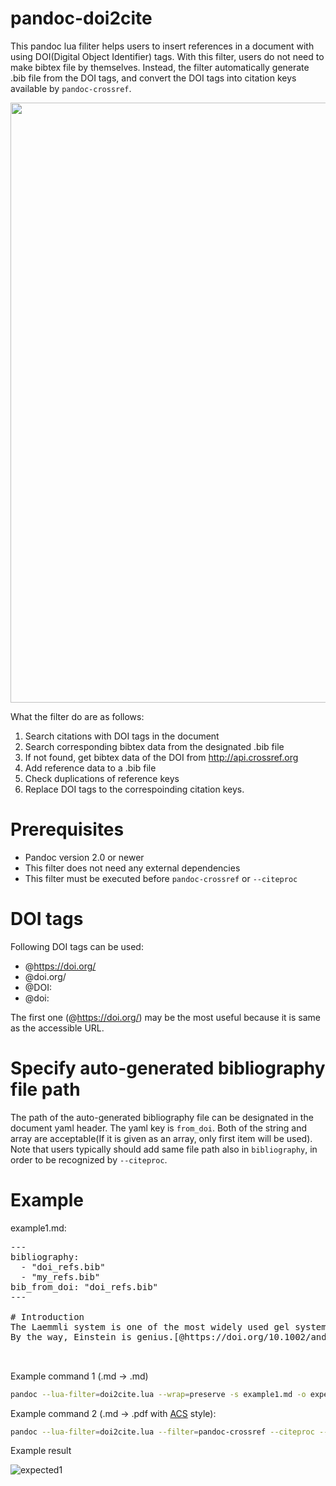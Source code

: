 # pandoc-doi2cite
This pandoc lua filiter helps users to insert references in a document with using DOI(Digital Object Identifier) tags.
With this filter, users do not need to make bibtex file by themselves. Instead, the filter automatically generate .bib file from the DOI tags, and convert the DOI tags into citation keys available by `pandoc-crossref`.

<img src="https://user-images.githubusercontent.com/30950088/117561410-87ec5d00-b0d1-11eb-88be-931f3158ec44.png" width="960">

What the filter do are as follows:

1. Search citations with DOI tags in the document
2. Search corresponding bibtex data from the designated .bib file
3. If not found, get bibtex data of the DOI from http://api.crossref.org
4. Add reference data to a .bib file
5. Check duplications of reference keys
6. Replace DOI tags to the correspoinding citation keys.

# Prerequisites
- Pandoc version 2.0 or newer
- This filter does not need any external dependencies
- This filter must be executed before `pandoc-crossref` or `--citeproc`

# DOI tags
Following DOI tags can be used:
* @https://doi.org/
* @doi.org/
* @DOI:
* @doi:

The first one (@https://doi.org/) may be the most useful because it is same as the accessible URL.

# Specify auto-generated bibliography file path
The path of the auto-generated bibliography file can be designated in the document yaml header.
The yaml key is `from_doi`.
Both of the string and array are acceptable(If it is given as an array, only first item will be used).
Note that users typically should add same file path also in `bibliography`, in order to be recognized by `--citeproc`.

# Example
example1.md:

<pre>
---
bibliography:
  - "doi_refs.bib"
  - "my_refs.bib"
bib_from_doi: "doi_refs.bib"
---

# Introduction
The Laemmli system is one of the most widely used gel systems for the separation of proteins.[@LAEMMLI_1970]
By the way, Einstein is genius.[@https://doi.org/10.1002/andp.19053220607; @doi.org/10.1002/andp.19053220806; @doi:10.1002/andp.19053221004]


</pre>

Example command 1 (.md -> .md)

```sh
pandoc --lua-filter=doi2cite.lua --wrap=preserve -s example1.md -o expected1.md
```

Example command 2 (.md -> .pdf with [ACS](https://pubs.acs.org/journal/jacsat) style):

```sh
pandoc --lua-filter=doi2cite.lua --filter=pandoc-crossref --citeproc --csl=sample1.csl -s example1.md -o expected1.pdf
```

Example result

![expected1](https://user-images.githubusercontent.com/30950088/119964566-4d952200-bfe4-11eb-90d9-ed2366c639e8.png)
